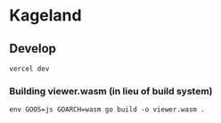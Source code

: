 # Kageland

## Develop
`vercel dev`

### Building viewer.wasm (in lieu of build system)
`env GOOS=js GOARCH=wasm go build -o viewer.wasm .`
